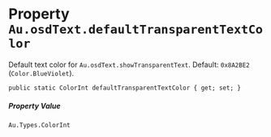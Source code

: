 # Property `Au.osdText.defaultTransparentTextColor`

Default text color for `Au.osdText.showTransparentText`. Default: `0x8A2BE2` (`Color.BlueViolet`).

```
public static ColorInt defaultTransparentTextColor { get; set; }
```

##### Property Value

`Au.Types.ColorInt`